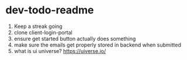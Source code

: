 # dev-todo-readme
1) Keep a streak going
2) clone client-login-portal
3) ensure get started button actually does something
4) make sure the emails get properly stored in backend when submitted
5) what is ui universe? https://uiverse.io/
